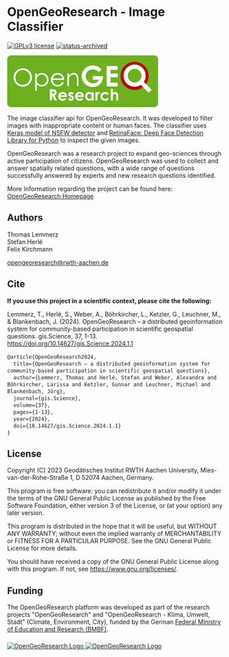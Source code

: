 # OpenGeoResearch - Image Classifier
[![GPLv3 license](https://img.shields.io/badge/License-GPLv3-358706)](http://perso.crans.org/besson/LICENSE.html)
[![status-archived](https://img.shields.io/badge/Status-archived-E0AC43)]()

<a href="./images/logo_landscape_green_rounded_30.png"><img alt="OpenGeoResearch Logo" height="120" src="./images/logo_landscape_green_rounded_30.png"/></a>

The image classifier api for OpenGeoResearch. It was developed to filter images 
with inappropriate content or human faces. The classifier uses 
[Keras model of NSFW detector](https://github.com/GantMan/nsfw_model) and 
[RetinaFace: Deep Face Detection Library for Python](https://github.com/serengil/retinaface) 
to inspect the given images.

OpenGeoResearch was a research project to expand geo-sciences through active participation of citizens.
OpenGeoResearch was used to collect and answer spatially related questions, with a wide range of questions
successfully answered by experts and new research questions identified.

More Information regarding the project can be found here: [OpenGeoResearch Homepage](https://www.opengeoresearch.org/)

## Authors

Thomas Lemmerz <br />
Stefan Herlé <br />
Felix Kirchmann

opengeoresearch@rwth-aachen.de

## Cite

**If you use this project in a scientific context, please cite the following:**

Lemmerz, T., Herlé, S., Weber, A., Böhrkircher, L., Ketzler, G., Leuchner, M., & Blankenbach, J. (2024). OpenGeoResearch – a distributed geoinformation system for community-based participation in scientific geospatial questions. gis.Science, 37, 1-13. https://doi.org/10.14627/gis.Science.2024.1.1


```
@article{OpenGeoResearch2024,
  title={OpenGeoResearch – a distributed geoinformation system for community-based participation in scientific geospatial questions},
  author={Lemmerz, Thomas and Herlé, Stefan and Weber, Alexandra and Böhrkircher, Larissa and Ketzler, Gunnar and Leuchner, Michael and Blankenbach, Jörg},
  journal={gis.Science},
  volume={37},
  pages={1-13},
  year={2024},
  doi={10.14627/gis.Science.2024.1.1}
}
```

## License

Copyright (C) 2023 Geodätisches Institut RWTH Aachen University,
Mies-van-der-Rohe-Straße 1, D 52074 Aachen, Germany.

This program is free software: you can redistribute it and/or modify
it under the terms of the GNU General Public License as published by
the Free Software Foundation, either version 3 of the License, or
(at your option) any later version.

This program is distributed in the hope that it will be useful,
but WITHOUT ANY WARRANTY; without even the implied warranty of
MERCHANTABILITY or FITNESS FOR A PARTICULAR PURPOSE.  See the
GNU General Public License for more details.

You should have received a copy of the GNU General Public License
along with this program.  If not, see <https://www.gnu.org/licenses/>.

## Funding

The OpenGeoResearch platform was developed as part of the research
projects "OpenGeoResearch" and "OpenGeoResearch - Klima, Umwelt, Stadt"
(Climate, Environment, City), funded by the German
[Federal Ministry of Education and Research (BMBF)](https://www.bmbf.de).

<a href="https://www.bmbf.de">
<img src="https://www.opengeoresearch.org/logos/logo_bmbf.png" alt="OpenGeoResearch Logo" height="167" style="padding-top: 8px"/>
</a>

<a href="https://www.wissenschaftsjahr.de">
<img src="https://www.opengeoresearch.org/logos/w_jahr.png" alt="OpenGeoResearch Logo" height="167"/>
</a>

